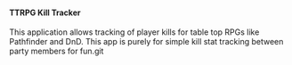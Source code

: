 #### TTRPG Kill Tracker
This application allows tracking of player kills for table top RPGs like Pathfinder and DnD. This app is
purely for simple kill stat tracking between party members for fun.git